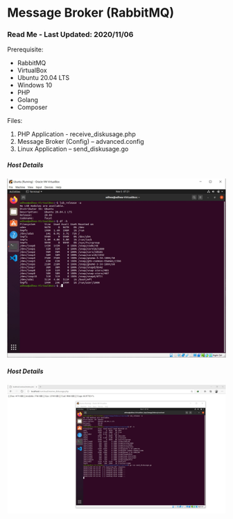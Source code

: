 # Message Broker (RabbitMQ)

### Read Me - Last Updated: 2020/11/06

Prerequisite:

* RabbitMQ
* VirtualBox
* Ubuntu 20.04 LTS
* Windows 10
* PHP
* Golang
* Composer

Files:

1. PHP Application - receive_diskusage.php
2. Message Broker (Config) – advanced.config
3. Linux Application – send_diskusage.go


##### Host Details

![Screenshot 1](Screenshots/screenshot.1.jpg)

##### Host Details

![Screenshot 2](Screenshots/screenshot.2.jpg)